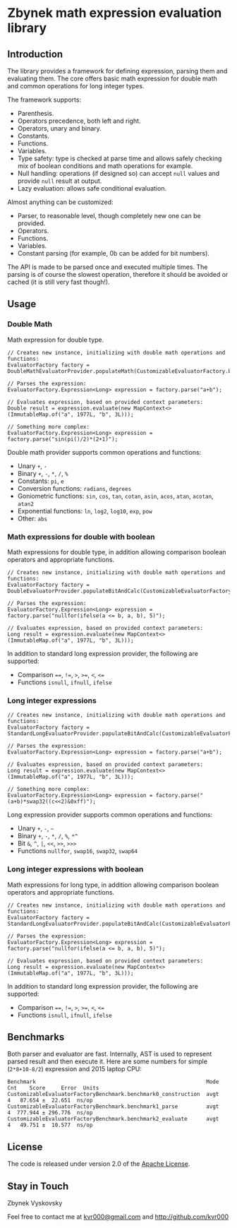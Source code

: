 # Zbynek math expression evaluation library

## Introduction

The library provides a framework for defining expression, parsing them and evaluating them.  The core offers basic math expression for double math and common operations for long integer types.

The framework supports:
- Parenthesis.
- Operators precedence, both left and right.
- Operators, unary and binary.
- Constants.
- Functions.
- Variables.
- Type safety: type is checked at parse time and allows safely checking mix of boolean conditions and math operations for example.
- Null handling: operations (if designed so) can accept `null` values and provide `null` result at output.
- Lazy evaluation: allows safe conditional evaluation.

Almost anything can be customized:
- Parser, to reasonable level, though completely new one can be provided.
- Operators.
- Functions.
- Variables.
- Constant parsing (for example, 0b can be added for bit numbers).

The API is made to be parsed once and executed multiple times.  The parsing is of course the slowest operation, therefore it should be avoided or cached (it is still very fast though!).

## Usage

### Double Math

Math expression for double type.

```
// Creates new instance, initializing with double math operations and functions:
EvaluatorFactory factory = DoubleMathEvaluatorProvider.populateMath(CustomizableEvaluatorFactory.builder());

// Parses the expression:
EvaluatorFactory.Expression<Long> expression = factory.parse("a+b");

// Evaluates expression, based on provided context parameters:
Double result = expression.evaluate(new MapContext<>(ImmutableMap.of("a", 1977L, "b", 3L)));

// Something more complex:
EvaluatorFactory.Expression<Long> expression = factory.parse("sin(pi()/2)*(2+1)");
```

Double math provider supports common operations and functions:
- Unary `+`, `-`
- Binary `+`, `-`, `*`, `/`, `%`
- Constants: `pi`, `e`
- Conversion functions: `radians`, `degrees`
- Goniometric functions: `sin`, `cos`, `tan`, `cotan`, `asin`, `acos`, `atan`, `acotan`, `atan2`
- Exponential functions: `ln`, `log2`, `log10`, `exp`, `pow`
- Other: `abs`

### Math expressions for double with boolean

Math expressions for double type, in addition allowing comparison boolean operators and appropriate functions.

```
// Creates new instance, initializing with double math operations and functions:
EvaluatorFactory factory = DoubleEvaluatorProvider.populateBitAndCalc(CustomizableEvaluatorFactory.builder());

// Parses the expression:
EvaluatorFactory.Expression<Long> expression = factory.parse("nullfor(ifelse(a <= b, a, b), 5)");

// Evaluates expression, based on provided context parameters:
Long result = expression.evaluate(new MapContext<>(ImmutableMap.of("a", 1977L, "b", 3L)));
```

In addition to standard long expression provider, the following are supported:
- Comparison `==`, `!=`, `>`, `>=`, `<`, `<=`
- Functions `isnull`, `ifnull`, `ifelse`

### Long integer expressions

```
// Creates new instance, initializing with double math operations and functions:
EvaluatorFactory factory = StandardLongEvaluatorProvider.populateBitAndCalc(CustomizableEvaluatorFactory.builder());

// Parses the expression:
EvaluatorFactory.Expression<Long> expression = factory.parse("a+b");

// Evaluates expression, based on provided context parameters:
Long result = expression.evaluate(new MapContext<>(ImmutableMap.of("a", 1977L, "b", 3L)));

// Something more complex:
EvaluatorFactory.Expression<Long> expression = factory.parse("(a+b)*swap32((c<<2)&0xff)");
```

Long expression provider supports common operations and functions:
- Unary `+`, `-`, `~`
- Binary `+`, `-`, `*`, `/`, `%`, `*^`
- Bit `&`, `^`, `|`, `<<`, `>>`, `>>>`
- Functions `nullfor`, `swap16`, `swap32`, `swap64`

### Long integer expressions with boolean

Math expressions for long type, in addition allowing comparison boolean operators and appropriate functions.

```
// Creates new instance, initializing with double math operations and functions:
EvaluatorFactory factory = StandardLongEvaluatorProvider.populateBitAndCalc(CustomizableEvaluatorFactory.builder());

// Parses the expression:
EvaluatorFactory.Expression<Long> expression = factory.parse("nullfor(ifelse(a <= b, a, b), 5)");

// Evaluates expression, based on provided context parameters:
Long result = expression.evaluate(new MapContext<>(ImmutableMap.of("a", 1977L, "b", 3L)));
```

In addition to standard long expression provider, the following are supported:
- Comparison `==`, `!=`, `>`, `>=`, `<`, `<=`
- Functions `isnull`, `ifnull`, `ifelse`

## Benchmarks

Both parser and evaluator are fast.  Internally, AST is used to represent parsed result and then execute it.  Here are some numbers for simple (`2*8+10-8/2`) expression and 2015 laptop CPU:

```
Benchmark                                                      Mode  Cnt    Score     Error  Units
CustomizableEvaluatorFactoryBenchmark.benchmark0_construction  avgt    4   87.654 ±  22.651  ns/op
CustomizableEvaluatorFactoryBenchmark.benchmark1_parse         avgt    4  777.944 ± 296.776  ns/op
CustomizableEvaluatorFactoryBenchmark.benchmark2_evaluate      avgt    4   49.751 ±  10.577  ns/op
```


## License

The code is released under version 2.0 of the [Apache License][].


## Stay in Touch

Zbynek Vyskovsky

Feel free to contact me at kvr000@gmail.com and http://github.com/kvr000

[Apache License]: http://www.apache.org/licenses/LICENSE-2.0
